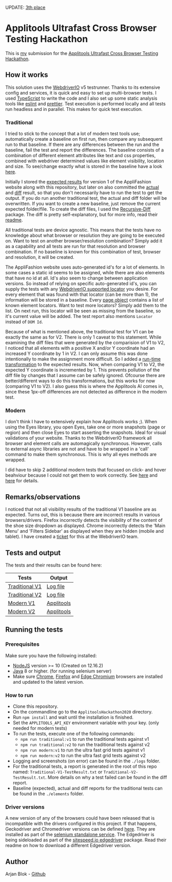 UPDATE: [3th place](https://applitools.com/2020-cross-browser-testing-hackathon-winners/)

# Applitools Ultrafast Cross Browser Testing Hackathon

This is [my](#Author) submission for the [Applitools Ultrafast Cross Browser Testing Hackathon](https://applitools.com/cross-browser-testing-hackathon-v20-1-instructions/).

## How it works

This solution uses the [WebdriverIO](https://webdriver.io/) v5 testrunner. Thanks to its extensive config and services, it is quick and easy to set up multi-browser tests. I used [TypeScript](https://www.typescriptlang.org/) to write the code and I also set up some static analysis tools like [eslint](https://eslint.org/) and [prettier](https://prettier.io/).
Test execution is performed locally and all tests run headless and in parallel. This makes for quick test execution.

### Traditional

I tried to stick to the concept that a lot of modern test tools use; automatically create a baseline on first run, then compare any subsequent run to that baseline. If there are any differences between the run and the baseline, fail the test and report the differences.
The baseline consists of a combination of different element attributes like text and css properties, combined with webdriver determined values like element visibility, location and size.
To see/change exactly what is stored in the baseline have a look [here](./src/helpers/check.ts#L73).

Initially I stored the [expected results](./elements/expected) for version 1 of the AppliFashion website along with this repository, but later on also committed the [actual]("./elements/actual) and [diff]("./elements/diff) result, so that you don't necessarily have to run the test to get the output. If you do run another traditional test, the actual and diff folder will be overwritten. If you want to create a new baseline, just remove the current expected folder/file. To create the diff files, I used the [Recursive-Diff](https://www.npmjs.com/package/recursive-diff) package. The diff is pretty self-explanatory, but for more info, read their [readme](https://github.com/cosmicanant/recursive-diff/blob/master/README.md).

All traditional tests are device agnostic. This means that the tests have no knowledge about what browser or resolution they are going to be executed on. Want to test on another browser/resolution combination? Simply add it as a capability and all tests are run for that resolution and browser combination. If no baseline is known for this combination of test, browser and resolution, it will be created.

The AppliFashion website uses auto-generated id's for a lot of elements. In some cases a static id seems to be assigned, while there are also elements that have no id at all. Id's also seem to change between application versions. So instead of relying on specific auto-generated id's, you can supply the tests with any [WebdriverIO supported locator](https://v5.webdriver.io/docs/selectors.html) you desire. For every element that was found with that locator (can be more than 1), the information will be stored in a baseline. Every [page object](./src/pages) contains a list of known element locators. Want to test more locators? Simply add them to the list. On next run, this locator will be seen as missing from the baseline, so it's current value will be added. The test report also mentions `Locator` instead of `DOM Id`.

Because of what is mentioned above, the traditional test for V1 can be exactly the same as for V2. There is only 1 caveat to this statement. While examining the diff files that were generated by the comparision of V1 to V2, I noticed that all elements with a positive X and/or Y coordinate had an increased Y coordinate by 1 in V2. I can only assume this was done intentionally to make the assignment more difficult. So I added a [run-time transformation](./src/helpers/check.ts#L120) to the expected results. Now, when comparing V1 to V2, the expected Y coordinate is incremented by 1. This prevents pollution of the diff file by changes that I assume can be safely ignored. Ofcourse there are better/different ways to do this transformations, but this works for now (comparing V1 to V2). I also guess this is where the Applitools AI comes in, since these 1px-off differences are not detected as difference in the modern test.

### Modern

I don't think I have to extensively explain how Applitools works ;).
When using the Eyes library, you open Eyes, take one or more snapshots (page or region) and then close Eyes to start asserting the snapshots. Ideal for visual validations of your website. Thanks to the WebdriverIO framework all browser and element calls are automagically synchronous. However, calls to external async libraries are not and have to be wrapped in a 'call' command to make them synchronous. This is why all eyes methods are wrapped.

I did have to skip 2 additional modern tests that focused on click- and hover beahviour because I could not get them to work correctly. See [here](./src/tests/ModernTestsV1/CrossDeviceElements.test.ts#L36) and [here](./src/tests/ModernTestsV1/CrossDeviceElements.test.ts#L76) for details.

## Remarks/observations

I noticed that not all visibility results of the traditional V1 baseline are as expected. Turns out, this is because there are incorrect results in various browsers/drivers. Firefox incorrectly detects the visibility of the content of the shoe size dropdown as displayed. Chrome incorrectly detects the 'Main Menu' and 'Filters Sidebar' as displayed when they are hidden (mobile and tablet). I have created a [ticket](https://github.com/webdriverio/webdriverio/issues/5534) for this at the WebdriverIO team.

## Tests and output

The tests and their results can be found here:

| Tests                                            | Output                                                                          |
| ------------------------------------------------ | ------------------------------------------------------------------------------- |
| [Traditional V1](./src/tests/TraditionalTestsV1) | [Log file](./Traditional-V1-TestResults.txt)                                    |
| [Traditional V2](./src/tests/TraditionalTestsV2) | [Log file](./Traditional-V2-TestResults.txt)                                    |
| [Modern V1](./src/tests/ModernTestsV1)           | [Applitools](https://eyes.applitools.com/app/test-results/00000251808707726085) |
| [Modern V2](./src/tests/ModernTestsV2)           | [Applitools](https://eyes.applitools.com/app/test-results/00000251808707562356) |

## Running the tests

### Prerequisites

Make sure you have the following installed:

- [NodeJS](https://nodejs.org/) version >= 10 (Created on 12.16.2)
- [Java](https://www.java.com/) 8 or higher. (for running selenium server)
- Make sure [Chrome](https://www.google.com/chrome/), [Firefox](https://www.mozilla.org/firefox/new/) and [Edge Chromium](https://www.microsoft.com/edge) browsers are installed and updated to the latest version.

### How to run

- Clone this repository.
- On the commandline go to the `ApplitoolsHackathon2020` directory.
- Run `npm install` and wait until the installation is finished.
- Set the `APPLITOOLS_API_KEY` environment variable with your key. (only needed for modern tests)
- To run the tests, execute one of the following commands:
  - `npm run traditional:v1` to run the traditional tests against v1
  - `npm run traditional:v2` to run the traditional tests against v2
  - `npm run modern:v1` to run the ultra fast grid tests against v1
  - `npm run modern:v2` to run the ultra fast grid tests against v2
- Logging and screenshots (on error) can be found in the `./logs` folder.
- For the traditional tests, a report is generated in the root of this repo named: `Traditional-V1-TestResult.txt` or `Traditional-V2-TestResult.txt`. More details on why a test failed can be found in the diff report.
- Baseline (expected), actual and diff reports for the traditional tests can be found in the `./elements` folder.

### Driver versions

A new version of any of the browsers could have been released that is incompatible with the drivers configured in this project. If that happens, Geckodriver and Chromedriver versions can be defined [here](./src/helpers/wdioConfig.ts#L5). They are installed as part of the [selenium standalone service](https://www.npmjs.com/package/@wdio/selenium-standalone-service). The Edgedriver is being sideloaded as part of the [sitespeed.io edgedriver](https://www.npmjs.com/package/@sitespeed.io/edgedriver) package. Read their readme on how to download a different Edgedriver version.

## Author

Arjan Blok - [Github](https://github.com/ablok)
